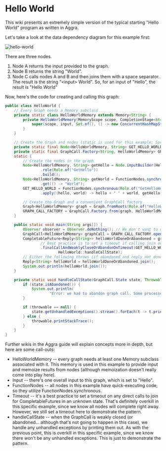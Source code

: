 # Hello World

This wiki presents an extremely simple version of the typical starting "Hello World" program as written in Aggra.

Let's take a look at the data dependency diagram for this example first:

![hello-world](https://graydavid.github.io/aggra-guide/hello-world/hello-world.png)

There are three nodes.
1. Node A returns the input provided to the graph.
2. Node B returns the string "World".
3. Node C calls nodes A and B and then joins them with a space separator. The result is the string "&lt;input> World". So, for an input of "Hello", the result is "Hello World"

Now, here's the code for creating and calling this graph:

```java
public class HelloWorld {
    // Every Graph needs a Memory subclass
    private static class HelloWorldMemory extends Memory<String> {
        private HelloWorldMemory(MemoryScope scope, CompletionStage<String> input) {
            super(scope, input, Set.of(), () -> new ConcurrentHashMapStorage());
        }
    }

    // Create the Graph and nodes (static is used for this example; Spring/Guice are just as valid)
    private static final Node<HelloWorldMemory, String> GET_HELLO_WORLD;
    private static final GraphCall.Factory<String, HelloWorldMemory> GRAPH_CALL_FACTORY;
    static {
        // Create the nodes in the graph
        Node<HelloWorldMemory, String> getHello = Node.inputBuilder(HelloWorldMemory.class)
                .role(Role.of("GetHello"))
                .build();
        Node<HelloWorldMemory, String> getWorld = FunctionNodes.synchronous(Role.of("GetWorld"), HelloWorldMemory.class)
                .get(() -> "World");
        GET_HELLO_WORLD = FunctionNodes.synchronous(Role.of("GetHelloWorld"), HelloWorldMemory.class)
                .apply((hello, world) -> hello + " " + world, getHello, getWorld);

        // Create the Graph and a convenient GraphCall factory
        Graph<HelloWorldMemory> graph = Graph.fromRoots(Role.of("HelloWorldGraph"), Set.of(GET_HELLO_WORLD));
        GRAPH_CALL_FACTORY = GraphCall.Factory.from(graph, HelloWorldMemory::new);
    }

    public static void main(String args[]) {
        Observer observer = Observer.doNothing(); // We don't want to observe any node calls
        GraphCall<HelloWorldMemory> graphCall = GRAPH_CALL_FACTORY.openCancellableCall("Hello", observer);
        CompletableFuture<Reply<String>> helloWorldDoneOrAbandoned = graphCall
                // Best practice is to set a timeout if calling join on unknown Future
                .finalCallAndWeaklyCloseOrAbandonOnTimeout(GET_HELLO_WORLD, 5, TimeUnit.SECONDS,
                        HelloWorld::handleCallState);
        // Either the following throws (if abandoned and reply not done) or is fine (and helloWorld is fine)
        Reply<String> helloWorld = helloWorldDoneOrAbandoned.join();
        System.out.println(helloWorld.join());
    }

    private static void handleCallState(GraphCall.State state, Throwable throwable, Reply<String> finalReply) {
        if (state.isAbandoned()) {
            System.out.println(
                    "Error: we had to abandon graph call. Some processes may still be running in the background");
        }

        if (throwable == null) {
            state.getUnhandledExceptions().stream().forEach(t -> t.printStackTrace());
        } else {
            throwable.printStackTrace();
        }
    }
}
```

Further wikis in the Aggra guide will explain concepts more in depth, but here are some call-outs:
* HelloWorldMemory -- every graph needs at least one Memory subclass associated with it. This memory is used in this example to provide input and memoize results from nodes (although memoization doesn't really come into play here).
* Input -- there's one overall input to this graph, which is set to "Hello".
* FunctionNodes -- all nodes in this example have quick-executing code, so they utilize FunctionNodes.synchronous.
* Timeout -- it's a best practice to set a timeout on any direct calls to join for CompletableFutures in an unknown state. That's definitely overkill in this specific example, since we know all nodes will complete right away. However, we still set a timeout here to demonstrate the pattern.
* handleCallState -- when the GraphCall is weakly closed (or abandoned... although that's not going to happen in this case), we handle any unhandled exceptions by printing them out. As with the previous point, this is overkill in this specific example, since we know there won't be any unhandled exceptions. This is just to demonstrate the pattern.